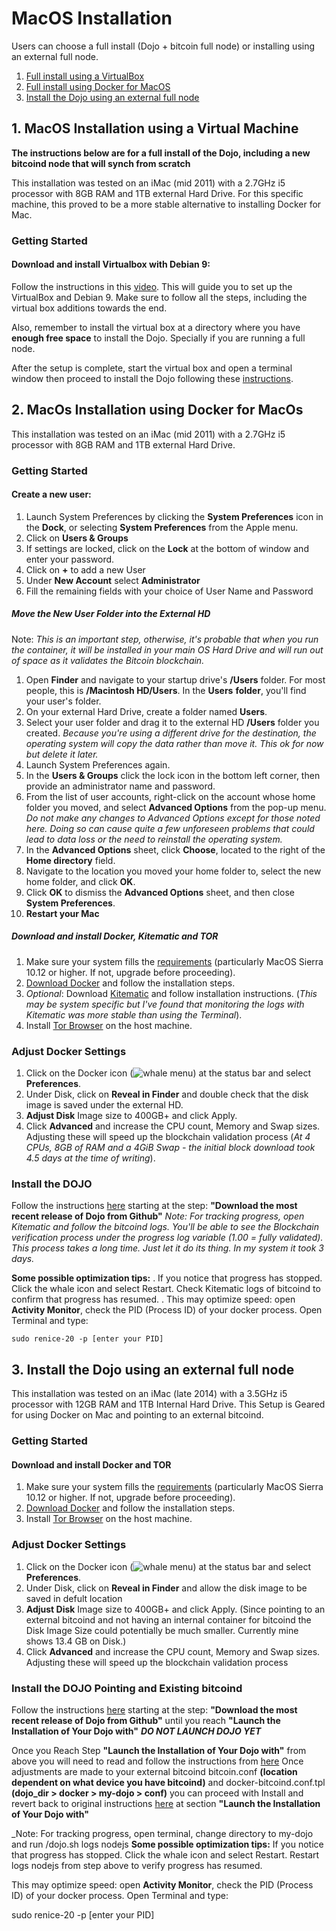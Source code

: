 
# MacOS Installation

Users can choose a full install (Dojo + bitcoin full node) or installing using an external full node.  

1.  [Full install using a VirtualBox](#macos-installation-using-a-virtual-machine)
2.  [Full install using Docker for MacOS](#macos-installation-using-docker-for-macos)
3.  [Install the Dojo using an external full node](#install-the-dojo-using-an-external-full-node)



## 1. MacOS Installation using a Virtual Machine
__The instructions below are for a full install of the Dojo, including a new bitcoind node that will synch from scratch__

This installation was tested on an iMac (mid 2011) with a 2.7GHz i5 processor with 8GB RAM and 1TB external Hard Drive. For this specific machine, this proved to be a more stable alternative to installing Docker for Mac.

### Getting Started

#### Download and install Virtualbox with Debian 9:

Follow the instructions in this [video](https://www.youtube.com/watch?v=6M1DivpQSdo&t=703s). This will guide you to set up the VirtualBox and Debian 9. Make sure to follow all the steps, including the virtual box additions towards the end.

Also, remember to install the virtual box at a directory where you have __enough free space__ to install the Dojo. Specially if you are running a full node.

After the setup is complete, start the virtual box and open a terminal window then proceed to install the Dojo following these [instructions](https://code.samourai.io/dojo/samourai-dojo/-/blob/master/doc/DOCKER_setup.md#install).




## 2. MacOs Installation using Docker for MacOs

This installation was tested on an iMac (mid 2011) with a 2.7GHz i5 processor with 8GB RAM and 1TB external Hard Drive.

### Getting Started

#### Create a new user:

1.  Launch System Preferences by clicking the  __System Preferences__  icon in the  __Dock__, or selecting  __System Preferences__  from the Apple menu.
2.  Click on __Users & Groups__
3.  If settings are locked, click on the __Lock__ at the bottom of window and enter your password.
4.  Click on __+__ to add a new User
5.  Under __New Account__ select __Administrator__
6.  Fill the remaining fields with your choice of User Name and Password

##### Move the __New User Folder__ into the __External HD__
Note: _This is an important step, otherwise, it's probable that when you run the container, it will be installed in your main OS Hard Drive and will run out of space as it validates the Bitcoin blockchain._

1.  Open  __Finder__ and navigate to your startup drive's __/Users__ folder. For most people, this is __/Macintosh HD/Users__. In the __Users__  __folder__, you'll find your user's folder.
2.  On your external Hard Drive, create a folder named __Users__.
3.  Select your user folder and drag it to the external HD __/Users__ folder you created. _Because you're using a different drive for the destination, the operating system will copy the data rather than move it. This ok for now but delete it later._
4.  Launch System Preferences again.
5.  In the  __Users & Groups__ click the lock icon in the bottom left corner, then provide an administrator name and password.
6.  From the list of user accounts, right-click on the account whose home folder you moved, and select  __Advanced Options__  from the pop-up menu.
    _Do not make any changes to Advanced Options except for those noted here. Doing so can cause quite a few unforeseen problems that could lead to data loss or the need to reinstall the operating system._
7.  In the  __Advanced Options__  sheet, click  __Choose__, located to the right of the  __Home directory__  field.    
8.  Navigate to the location you moved your home folder to, select the new home folder, and click  __OK__.
9.  Click  __OK__  to dismiss the  __Advanced Options__  sheet, and then close  __System Preferences__.
10. __Restart your Mac__

##### Download and install Docker, Kitematic and TOR

1.  Make sure your system fills the [requirements]([https://docs.docker.com/docker-for-mac/install/](https://docs.docker.com/docker-for-mac/install/)) (particularly MacOS Sierra 10.12 or higher. If not, upgrade before proceeding).  
2.  [Download Docker]([https://docs.docker.com/docker-for-mac/install/](https://docs.docker.com/docker-for-mac/install/)) and follow the installation steps.
3.  _Optional_: Download [Kitematic]([https://kitematic.com/) and follow installation instructions.
(_This may be system specific but I've found that monitoring the logs with Kitematic was more stable than using the Terminal_).
4.  Install [Tor Browser](https://www.torproject.org/projects/torbrowser.html.en) on the host machine.

### Adjust Docker Settings
1.  Click on the Docker icon (![whale menu](https://docs.docker.com/docker-for-mac/images/whale-x.png)) at the status bar and select __Preferences__.
2.  Under Disk, click on __Reveal in Finder__ and double check that the disk image is saved under the external HD.
3.  __Adjust Disk__ Image size to 400GB+ and click Apply.
4.  Click __Advanced__ and increase the CPU count, Memory and Swap sizes. Adjusting these will speed up the blockchain validation process
(_At 4 CPUs, 8GB of RAM and a 4GiB Swap - the initial block download took 4.5 days at the time of writing_).

### Install the DOJO
Follow the instructions [here](https://code.samourai.io/dojo/samourai-dojo/-/blob/master/doc/DOCKER_setup.md) starting at the step:
__"Download the most recent release of Dojo from Github"__
_Note: For tracking progress, open Kitematic and follow the bitcoind logs. You'll be able to see the Blockchain verification process under the _progress_ log variable (1.00 = fully validated). This process takes a long time. Just let it do its thing. In my system it took 3 days._

__Some possible optimization tips:__
. If you notice that progress has stopped. Click the whale icon and select Restart. Check Kitematic logs of bitcoind to confirm that progress has resumed.
. This may optimize speed: open __Activity Monitor__, check the PID (Process ID) of your docker process. Open Terminal and type:

`sudo renice-20 -p [enter your PID]`



## 3. Install the Dojo using an external full node


This installation was tested on an iMac (late 2014) with a 3.5GHz i5 processor with 12GB RAM and 1TB Internal Hard Drive. This Setup is Geared for using Docker on Mac and pointing to an external bitcoind.

### Getting Started

#### Download and install Docker and TOR
1.  Make sure your system fills the [requirements]([https://docs.docker.com/docker-for-mac/install/](https://docs.docker.com/docker-for-mac/install/)) (particularly MacOS Sierra 10.12 or higher. If not, upgrade before proceeding).  
2.  [Download Docker]([https://docs.docker.com/docker-for-mac/install/](https://docs.docker.com/docker-for-mac/install/)) and follow the installation steps.
3.  Install [Tor Browser](https://www.torproject.org/projects/torbrowser.html.en) on the host machine.

### Adjust Docker Settings
1.  Click on the Docker icon (![whale menu](https://docs.docker.com/docker-for-mac/images/whale-x.png)) at the status bar and select __Preferences__.
2.  Under Disk, click on __Reveal in Finder__ and allow the disk image to be saved in defult location
3.  __Adjust Disk__ Image size to 400GB+ and click Apply.
(Since pointing to an external bitcoind and not having an internal container for bitcoind the Disk Image Size could potentially be        much smaller.  Currently mine shows 13.4 GB on Disk.)
4.  Click __Advanced__ and increase the CPU count, Memory and Swap sizes. Adjusting these will speed up the blockchain validation process

### Install the DOJO Pointing and Existing bitcoind
Follow the instructions [here](hhttps://code.samourai.io/dojo/samourai-dojo/-/blob/master/doc/DOCKER_setup.md) starting at the step:
__"Download the most recent release of Dojo from Github"__ until you reach __"Launch the Installation of Your Dojo with"__ ***DO NOT LAUNCH DOJO YET***

Once you Reach Step __"Launch the Installation of Your Dojo with"__ from above you will need to read and follow the instructions from [here](https://code.samourai.io/dojo/samourai-dojo/-/blob/master/doc/DOCKER_advanced_setups.md)
Once adjustments are made to your external bitcoind bitcoin.conf __(location dependent on what device you have bitcoind)__ and docker-bitcoind.conf.tpl __(dojo_dir > docker > my-dojo > conf)__ you can proceed with Install and revert back to original instructions [here](https://code.samourai.io/dojo/samourai-dojo/-/blob/master/doc/DOCKER_setup.md) at section __"Launch the Installation of Your Dojo with"__

_Note: For tracking progress, open terminal, change directory to my-dojo and run /dojo.sh logs nodejs
__Some possible optimization tips:__
If you notice that progress has stopped. Click the whale icon and select Restart. Restart logs nodejs from step above to verify progress has resumed.

This may optimize speed: open __Activity Monitor__, check the PID (Process ID) of your docker process. Open Terminal and type:

sudo renice-20 -p [enter your PID]
